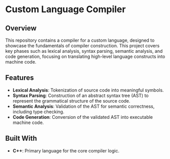 # Custom Language Compiler

## Overview

This repository contains a compiler for a custom language, designed to showcase the fundamentals of compiler construction. This project covers key phases such as lexical analysis, syntax parsing, semantic analysis, and code generation, focusing on translating high-level language constructs into machine code.

## Features

- **Lexical Analysis**: Tokenization of source code into meaningful symbols.
- **Syntax Parsing**: Construction of an abstract syntax tree (AST) to represent the grammatical structure of the source code.
- **Semantic Analysis**: Validation of the AST for semantic correctness, including type checking.
- **Code Generation**: Conversion of the validated AST into executable machine code.

## Built With

- **C++**: Primary language for the core compiler logic.
